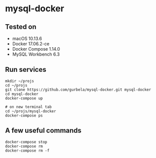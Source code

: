# mysql-docker

## Tested on

- macOS 10.13.6
- Docker 17.06.2-ce
- Docker Compose 1.14.0
- MySQL Workbench 6.3

## Run services

```
mkdir ~/projs
cd ~/projs
git clone https://github.com/gurbela/mysql-docker.git mysql-docker
cd mysql-docker 
docker-compose up

# on new terminal tab
cd ~/projs/mysql-docker
docker-compose ps
```

## A few useful commands

```
docker-compose stop
docker-compose rm
docker-compose rm -f 
```



